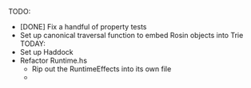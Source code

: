 TODO:
* [DONE] Fix a handful of property tests 
* Set up canonical traversal function to embed Rosin objects into Trie
TODAY:
* Set up Haddock
* Refactor Runtime.hs
    * Rip out the RuntimeEffects into its own file
    * 
